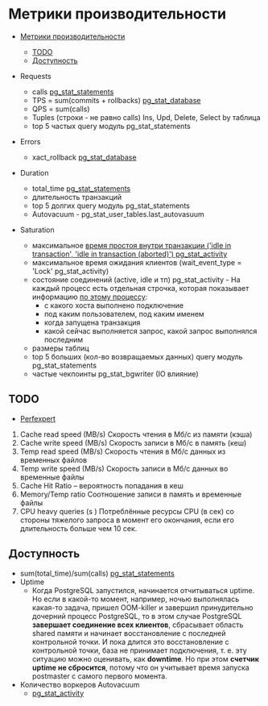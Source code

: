 # Метрики производительности

- [Метрики производительности](#метрики-производительности)
	- [TODO](#todo)
	- [Доступность](#доступность)

- Requests
	- calls [pg_stat_statements](https://habr.com/ru/articles/520460/)
	- TPS = sum(commits + rollbacks) [pg_stat_database](https://habr.com/ru/articles/486710/)
	- QPS = sum(calls)
	- Tuples (строки - не равно calls) Ins, Upd, Delete, Select by таблица
	- top 5 частых query модуль pg_stat_statements
- Errors
	- xact_rollback [pg_stat_database](https://www.postgresql.org/docs/current/monitoring-stats.html#PG-STAT-DATABASE-VIEW)
- Duration
	- total_time [pg_stat_statements](https://habr.com/ru/articles/520460/)
	- длительность транзакций
	- top 5 долгих query модуль pg_stat_statements
	- Autovacuum - pg_stat_user_tables.last_autovasuum
- Saturation
	- максимальное [время простоя внутри транзакции ('idle in transaction', 'idle in transaction (aborted)') pg_stat_activity](https://habr.com/ru/articles/520460/)
	- максимальное время ожидания клиентов (wait_event_type = 'Lock' pg_stat_activity)
	- состояние соединений (active, idle и тп) pg_stat_activity - На каждый процесс есть отдельная строчка, которая показывает информацию [по этому процессу](https://habr.com/ru/articles/486710/): 
		- с какого хоста выполнено подключение
		- под каким пользователем, под каким именем
		- когда запущена транзакция
		- какой сейчас выполняется запрос, какой запрос выполнялся последним
	- размеры таблиц
	- top 5 больших (кол-во возвращаемых данных) query модуль pg_stat_statements
	- частые чекпоинты pg_stat_bgwriter (IO влияние)

## TODO

- [Perfexpert](https://habr.com/ru/companies/softpoint/articles/747322/)

1.	Cache read speed (MB/s) Скорость чтения в Мб/c из памяти (кэша) 
2.	Cache write speed (MB/s)  Скорость записи в Мб/c в память (кеш) 
3.	Temp read speed (MB/s)  Скорость чтения в Мб/c данных из временных файлов 
4.	Temp write speed (MB/s)  Скорость записи в Мб/c данных во временные файлы 
5.	Cache Hit Ratio – вероятность попадания в кеш 
6.	Memory/Temp ratio  Соотношение записи в память и временные файлы 
7.	CPU heavy queries (s )  Потреблённые ресурсы CPU (в сек) со стороны тяжелого запроса в момент его окончания, если его длительность больше чем 10 сек.

## Доступность

- sum(total_time)/sum(calls) [pg_stat_statements](https://habr.com/ru/articles/486710/)
- Uptime
	- Когда PostgreSQL запустился, начинается отчитываться uptime. Но если в какой-то момент, например, ночью выполнялась какая-то задача, пришел OOM-killer и завершил принудительно дочерний процесс PostgreSQL, то в этом случае PostgreSQL __завершает соединение всех клиентов__, сбрасывает область shared памяти и начинает восстановление с последней контрольной точки. И пока длится это восстановление с контрольной точки, база не принимает подключения, т. е. эту ситуацию можно оценивать, как __downtime__. Но при этом __счетчик uptime не сбросится__, потому что он учитывает время запуска postmaster с самого первого момента. 
- Количество воркеров Autovacuum
	- [pg_stat_activity](https://habr.com/ru/articles/486710/)
